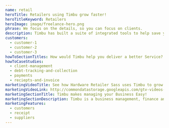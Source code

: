 ```yaml
---
name: retail
heroTitle: Retailers using Timbu grow faster!
heroTitleKeyword: Retailers
heroImage: image/freelance-hero.png
phrase: We focus on the details, so you can focus on clients.
description: Timbu has built a suite of integrated tools to help save you time, so you can focus on growing revenue and delivering exceptional service to your clients.
customers:
  - customer-1
  - customer-2
  - customer-3
howToSectionTitles: How would Timbu help you deliver a better Service?
howToCaseStudies:
  - client-management
  - debt-tracking-and-collection
  - payments
  - reciepts-and-invoice
marketingVideoTitle: See how Hardware Retailer Sass uses Timbu to grow their business!
marketingVideoLink: http://commondatastorage.googleapis.com/gtv-videos-bucket/sample/BigBuckBunny.mp4
marketingSectionTitle: Timbu makes managing your Business Easy!
marketingSectionDescription: Timbu is a business management, finance and marketing tool that helps your business be more organised and grow!
marketingFeatures:
  - customers
  - receipt
  - suppliers
---
```

